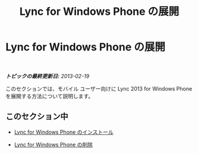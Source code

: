 ﻿---
title: Lync for Windows Phone の展開
TOCTitle: Lync for Windows Phone の展開
ms:assetid: b8161a96-16c2-40cf-bb9d-cdb9086642d8
ms:mtpsurl: https://technet.microsoft.com/ja-jp/library/Hh690992(v=OCS.15)
ms:contentKeyID: 52056683
ms.date: 05/19/2016
mtps_version: v=OCS.15
ms.translationtype: HT
---

# Lync for Windows Phone の展開

 

_**トピックの最終更新日:** 2013-02-19_

このセクションでは、モバイル ユーザー向けに Lync 2013 for Windows Phone を展開する方法について説明します。

## このセクション中

  - [Lync for Windows Phone のインストール](lync-server-2013-installing-lync-for-windows-phone.md)

  - [Lync for Windows Phone の削除](lync-server-2013-removing-lync-for-windows-phone.md)

